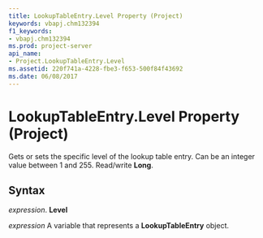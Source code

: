 ```yaml
---
title: LookupTableEntry.Level Property (Project)
keywords: vbapj.chm132394
f1_keywords:
- vbapj.chm132394
ms.prod: project-server
api_name:
- Project.LookupTableEntry.Level
ms.assetid: 220f741a-4228-fbe3-f653-500f84f43692
ms.date: 06/08/2017
---
```



# LookupTableEntry.Level Property (Project)

Gets or sets the specific level of the lookup table entry. Can be an integer value between 1 and 255. Read/write  **Long**.


## Syntax

 _expression_. **Level**

 _expression_ A variable that represents a **LookupTableEntry** object.


